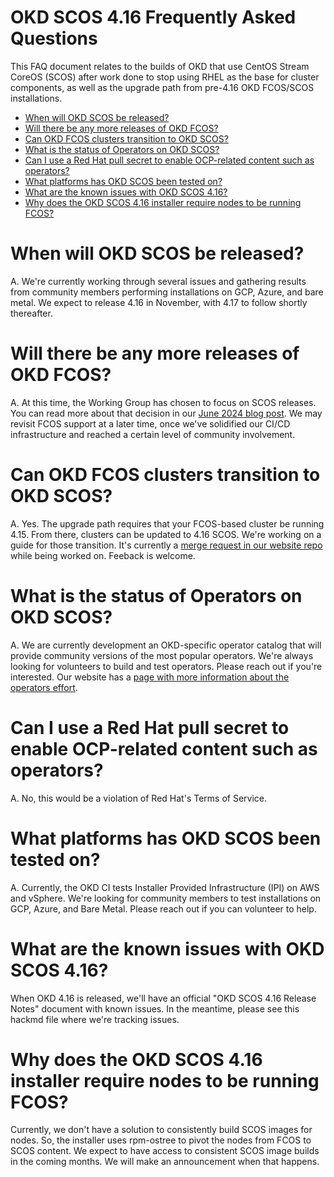 # OKD SCOS 4.16 Frequently Asked Questions
 
<!--cSpell:ignore SCOS -->

This FAQ document relates to the builds of OKD that use CentOS Stream CoreOS (SCOS) after work done to stop using RHEL as the base for cluster components, as well as the upgrade path from pre-4.16 OKD FCOS/SCOS installations.

- [When will OKD SCOS be released?](https://hackmd.io/JkM3HQC7Q_2Y8hjMiXytyw?both#When-will-OKD-SCOS-be-released)
- [Will there be any more releases of OKD FCOS?](https://hackmd.io/JkM3HQC7Q_2Y8hjMiXytyw?both#Will-there-be-any-more-releases-of-OKD-FCOS)
- [Can OKD FCOS clusters transition to OKD SCOS?](https://hackmd.io/JkM3HQC7Q_2Y8hjMiXytyw?both#Can-OKD-FCOS-clusters-transition-to-OKD-SCOS)
- [What is the status of Operators on OKD SCOS?](https://hackmd.io/JkM3HQC7Q_2Y8hjMiXytyw?both#What-is-the-status-of-Operators-on-OKD-SCOS)
- [Can I use a Red Hat pull secret to enable OCP-related content such as operators?](https://hackmd.io/JkM3HQC7Q_2Y8hjMiXytyw?both#Can-I-use-a-Red-Hat-pull-secret-to-enable-OCP-related-content-such-as-operators)
- [What platforms has OKD SCOS been tested on?](https://hackmd.io/JkM3HQC7Q_2Y8hjMiXytyw?both#What-platforms-has-OKD-SCOS-been-tested-on)
- [What are the known issues with OKD SCOS 4.16?](https://hackmd.io/JkM3HQC7Q_2Y8hjMiXytyw?both#What-are-the-known-issues-with-OKD-SCOS-416)
- [Why does the OKD SCOS 4.16 installer require nodes to be running FCOS?](https://hackmd.io/JkM3HQC7Q_2Y8hjMiXytyw?both#Why-does-the-OKD-SCOS-416-installer-require-nodes-to-be-running-FCOS)

# When will OKD SCOS be released?

A. We're currently working through several issues and gathering results from community members performing installations on GCP, Azure, and bare metal. We expect to release 4.16 in November, with 4.17 to follow shortly thereafter.

# Will there be any more releases of OKD FCOS?

A. At this time, the Working Group has chosen to focus on SCOS releases. You can read more about that decision in our [June 2024 blog post](https://okd.io/blog/2024/06/01/okd-future-statement/). We may revisit FCOS support at a later time, once we've solidified our CI/CD infrastructure and reached a certain level of community involvement. 

# Can OKD FCOS clusters transition to OKD SCOS?

A. Yes. The upgrade path requires that your FCOS-based cluster be running 4.15. From there, clusters can be updated to 4.16 SCOS. We're working on a guide for those transition. It's currently a [merge request in our website repo](https://github.com/okd-project/okd-web/pull/22/files) while being worked on. Feeback is welcome.

# What is the status of Operators on OKD SCOS?

A. We are currently development an OKD-specific operator catalog that will provide community versions of the most popular operators. We're always looking for volunteers to build and test operators. Please reach out if you're interested. Our website has a [page with more information about the operators effort](https://okd.io/docs/operators/).

# Can I use a Red Hat pull secret to enable OCP-related content such as operators?

A. No, this would be a violation of Red Hat's Terms of Service.

# What platforms has OKD SCOS been tested on? 

A. Currently, the OKD CI tests Installer Provided Infrastructure (IPI) on AWS and vSphere. We're looking for community members to test installations on GCP, Azure, and Bare Metal. Please reach out if you can volunteer to help. 

# What are the known issues with OKD SCOS 4.16?

When OKD 4.16 is released, we'll have an official "OKD SCOS 4.16 Release Notes" document with known issues. In the meantime, please see this hackmd file where we're tracking issues.  

# Why does the OKD SCOS 4.16 installer require nodes to be running FCOS?

Currently, we don't have a solution to consistently build SCOS images for nodes. So, the installer uses rpm-ostree to pivot the nodes from FCOS to SCOS content. We expect to have access to consistent SCOS image builds in the coming months. We will make an announcement when that happens.




